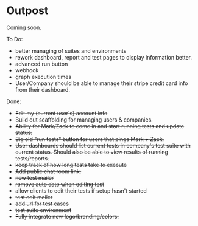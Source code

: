 Outpost
=======

Coming soon.

To Do:

- better managing of suites and environments
- rework dashboard, report and test pages to display information better.
- advanced run button
- webhook
- graph execution times
- User/Company should be able to manage their stripe credit card info from their dashboard.


Done: 

- ~~Edit my (current user's) account info~~
- ~~Build out scaffolding for managing users &amp; companies.~~
- ~~Ability for Mark/Zack to come in and start running tests and update status.~~
- ~~Big old "run tests" button for users that pings Mark + Zack.~~
- ~~User dashboards should list current tests in company's test suite with current status. Should also be able to view results of running tests/reports.~~
- ~~keep track of how long tests take to execute~~
- ~~Add public chat room link.~~
- ~~new test mailer~~
- ~~remove auto date when editing test~~
- ~~allow clients to edit their tests if setup hasn't started~~
- ~~test edit mailer~~
- ~~add url for test cases~~
- ~~test suite environment~~
- ~~Fully integrate new logo/branding/colors.~~

